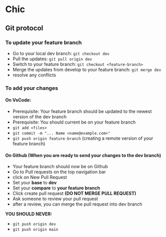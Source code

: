 # Chic

## Git protocol
### To update your feature branch
- Go to your local dev branch: `git checkout dev`
- Pull the updates: `git pull origin dev`
- Switch to your feature branch: `git checkout <feature-branch>`
- Merge the updates from develop to your feature branch: `git merge dev`
- resolve any conflicts

### To add your changes
#### On VsCode:
- Prerequisite: Your feature branch should be updated to the newest version of the dev branch
- Prerequisite: You should current be on your feature branch
- `git add <files>`
- `git commit -m "... Name <name@example.com>"`
- `git push origin feature-branch` (creating a remote version of your feature branch)

#### On Github (When you are ready to send your changes to the dev branch)
- Your feature branch should now be on Github
- Go to Pull requests on the top navigation bar
- click on New Pull Request
- Set your <b>base</b> to <b>dev</b>
- Set your <b>compare</b> to <b>your feature branch</b>
- Click create pull request <b>(DO NOT MERGE PULL REQUEST)</b>
- Ask someone to review your pull request
- after a review, you can merge the pull request into dev branch

<b>YOU SHOULD NEVER:</b>
- `git push origin dev`
- `git push origin main`